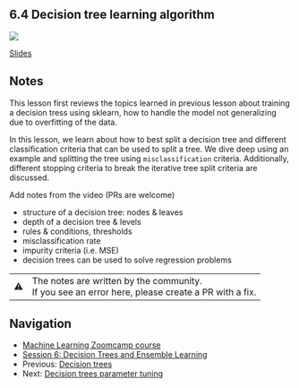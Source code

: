 ## 6.4 Decision tree learning algorithm

<a href="https://www.youtube.com/watch?v=XODz6LwKY7g&list=PL3MmuxUbc_hIhxl5Ji8t4O6lPAOpHaCLR"><img src="images/thumbnail-6-04.jpg"></a>

[Slides](https://www.slideshare.net/AlexeyGrigorev/ml-zoomcamp-6-decision-trees-and-ensemble-learning)


## Notes

This lesson first reviews the topics learned in previous lesson about training a decision tress using sklearn, how to handle the model not generalizing due to overfitting of the data. 

In this lesson, we learn about how to best split a decision tree and different classification criteria that can be used to split a tree. We dive deep using an example and splitting the tree using `misclassification` criteria. Additionally, different stopping criteria to break the iterative tree split criteria are discussed.     

Add notes from the video (PRs are welcome)

* structure of a decision tree: nodes & leaves
* depth of a decision tree & levels
* rules & conditions, thresholds
* misclassification rate
* impurity criteria (i.e. MSE)
* decision trees can be used to solve regression problems

<table>
   <tr>
      <td>⚠️</td>
      <td>
         The notes are written by the community. <br>
         If you see an error here, please create a PR with a fix.
      </td>
   </tr>
</table>


## Navigation

* [Machine Learning Zoomcamp course](../)
* [Session 6: Decision Trees and Ensemble Learning](./)
* Previous: [Decision trees](03-decision-trees.md)
* Next: [Decision trees parameter tuning](05-decision-tree-tuning.md)

